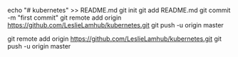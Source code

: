 
echo "# kubernetes" >> README.md
git init
git add README.md
git commit -m "first commit"
git remote add origin https://github.com/LeslieLamhub/kubernetes.git
git push -u origin master




git remote add origin https://github.com/LeslieLamhub/kubernetes.git
git push -u origin master
